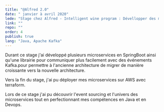 ```yaml
---
title: "@Alfred 2.0"
date: " janvier à avril 2020"
lede: "Stage chez Alfred - Intelligent wine program : Dévellopper des microservices SprintBoot"
link: ""
repo: ""
order: 4
publish: true
lang: "Java, Apache Kafka"
---
```


Durant ce stage j'ai développé plusieurs microservices en SpringBoot ainsi qu'une librairie pour communiquer plus facilement avec des événements Kafka.pour permettre à l'ancienne architecture de migrer de manière croissante vers la nouvelle architecture.

Vers la fin du stage, j'ai pu déployer mes microservices sur AWS avec terraform.


Lors de ce stage j'ai pu découvrir l'event sourcing et l'univers des microservices tout en perfectionnant mes compétences en Java et en Devops.